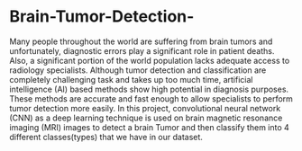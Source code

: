 # Brain-Tumor-Detection- 
Many people throughout the world are suffering from brain tumors and unfortunately, diagnostic errors play a significant role in patient deaths.
Also, a significant portion of the world population lacks adequate access to radiology specialists.
Although tumor detection and classification are completely challenging task and takes up too much time, artificial intelligence (AI) based methods show high potential in diagnosis purposes. 
These methods are accurate and fast enough to allow specialists to perform tumor detection more easily. In this project, convolutional neural network (CNN) as a deep learning technique is used on brain magnetic resonance imaging (MRI) images to detect a brain Tumor and then classify them into 4 different classes(types) that we have in our dataset.
